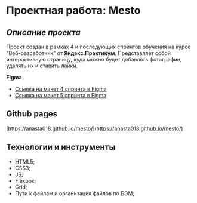 # Проектная работа: Mesto

## *Описание проекта*
Проект создан в рамках 4 и последующих спринтов обучения на курсе "Веб-разработчик" от **Яндекс.Практикум**. Представляет собой интерактивную страницу, куда можно будет добавлять фотографии, удалять их и ставить лайки.

**Figma**
* [Ссылка на макет  4 спринта в Figma](https://www.figma.com/file/2cn9N9jSkmxD84oJik7xL7/JavaScript.-Sprint-4?node-id=0%3A1)
* [Ссылка на макет  5 спринта в Figma](https://www.figma.com/file/bjyvbKKJN2naO0ucURl2Z0/JavaScript.-Sprint-5?node-id=50160%3A172)

## **Github pages**
[https://anasta018.github.io/mesto/](https://anasta018.github.io/mesto/)

## **Технологии и инструменты**
* HTML5;
* CSS3;
* JS;
* Flexbox;
* Grid;
* Пути к файлам и организация файлов по БЭМ;
